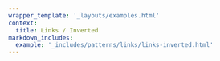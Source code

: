 ```yaml
---
wrapper_template: '_layouts/examples.html'
context:
  title: Links / Inverted
markdown_includes:
  example: '_includes/patterns/links/links-inverted.html'
---
```

